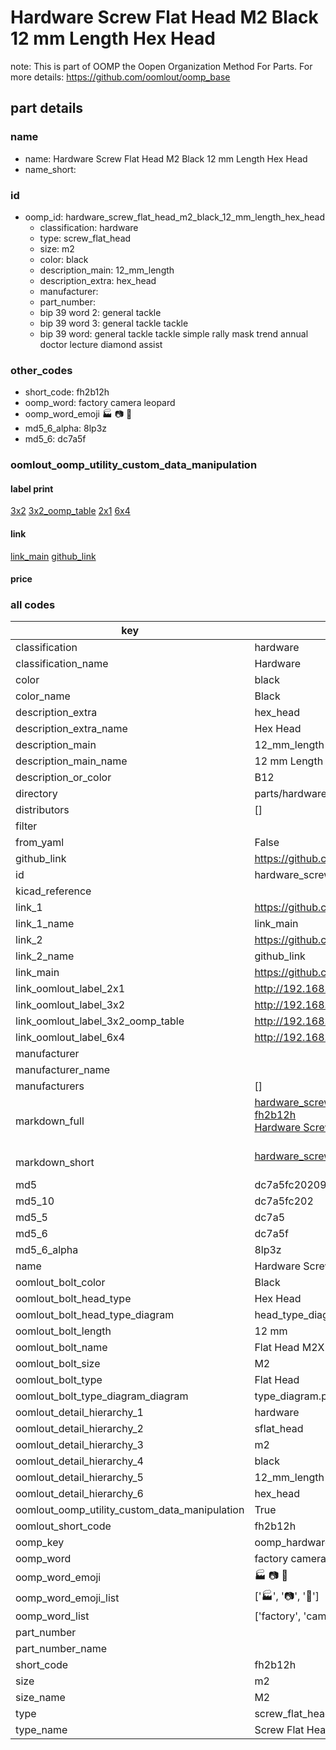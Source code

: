 # Hardware Screw Flat Head M2 Black 12 mm Length Hex Head  

note: This is part of OOMP the Oopen Organization Method For Parts. For more details: https://github.com/oomlout/oomp_base

##  part details





### name
* name: Hardware Screw Flat Head M2 Black 12 mm Length Hex Head
* name_short: 
### id
* oomp_id: hardware_screw_flat_head_m2_black_12_mm_length_hex_head
  * classification: hardware
  * type: screw_flat_head
  * size: m2
  * color: black
  * description_main: 12_mm_length
  * description_extra: hex_head
  * manufacturer: 
  * part_number: 
  * bip 39 word 2: general tackle
  * bip 39 word 3: general tackle tackle
  * bip 39 word: general tackle tackle simple rally mask trend annual doctor lecture diamond assist

### other_codes
* short_code: fh2b12h
* oomp_word: factory camera leopard
* oomp_word_emoji :factory: :camera: :leopard:
* md5_6_alpha: 8lp3z
* md5_6: dc7a5f






### oomlout_oomp_utility_custom_data_manipulation
#### label print
[3x2](http://192.168.1.245:1112/?label=oomp%208lp3z)
[3x2_oomp_table](http://192.168.1.107:1112/?label=oomp%208lp3z)
[2x1](http://192.168.1.242:1112/?label=oomp%208lp3z)
[6x4](http://192.168.1.55:1112/?label=oomp%208lp3z)    

#### link

[link_main](https://github.com/oomlout/oomlout_oomp_current_version_messy/tree/main/parts/hardware_screw_flat_head_m2_black_12_mm_length_hex_head) [github_link](https://github.com/oomlout/oomlout_oomp_part_src/tree/main/parts/hardware_screw_flat_head_m2_black_12_mm_length_hex_head)                             

#### price







### all codes 
| key | value |  
| --- | --- |  
| classification | hardware |  
| classification_name | Hardware |  
| color | black |  
| color_name | Black |  
| description_extra | hex_head |  
| description_extra_name | Hex Head |  
| description_main | 12_mm_length |  
| description_main_name | 12 mm Length |  
| description_or_color | B12 |  
| directory | parts/hardware_screw_flat_head_m2_black_12_mm_length_hex_head |  
| distributors | [] |  
| filter |  |  
| from_yaml | False |  
| github_link | https://github.com/oomlout/oomlout_oomp_part_src/tree/main/parts/hardware_screw_flat_head_m2_black_12_mm_length_hex_head |  
| id | hardware_screw_flat_head_m2_black_12_mm_length_hex_head |  
| kicad_reference |  |  
| link_1 | https://github.com/oomlout/oomlout_oomp_current_version_messy/tree/main/parts/hardware_screw_flat_head_m2_black_12_mm_length_hex_head |  
| link_1_name | link_main |  
| link_2 | https://github.com/oomlout/oomlout_oomp_part_src/tree/main/parts/hardware_screw_flat_head_m2_black_12_mm_length_hex_head |  
| link_2_name | github_link |  
| link_main | https://github.com/oomlout/oomlout_oomp_current_version_messy/tree/main/parts/hardware_screw_flat_head_m2_black_12_mm_length_hex_head |  
| link_oomlout_label_2x1 | http://192.168.1.242:1112/?label=oomp%208lp3z |  
| link_oomlout_label_3x2 | http://192.168.1.245:1112/?label=oomp%208lp3z |  
| link_oomlout_label_3x2_oomp_table | http://192.168.1.107:1112/?label=oomp%208lp3z |  
| link_oomlout_label_6x4 | http://192.168.1.55:1112/?label=oomp%208lp3z |  
| manufacturer |  |  
| manufacturer_name |  |  
| manufacturers | [] |  
| markdown_full | [hardware_screw_flat_head_m2_black_12_mm_length_hex_head](https://github.com/oomlout/oomlout_oomp_current_version_messy/tree/main/parts/hardware_screw_flat_head_m2_black_12_mm_length_hex_head)<br>[fh2b12h](https://github.com/oomlout/oomlout_oomp_current_version_messy/tree/main/parts/hardware_screw_flat_head_m2_black_12_mm_length_hex_head)<br>[Hardware Screw Flat Head M2 Black 12 Mm Length Hex Head](https://github.com/oomlout/oomlout_oomp_current_version_messy/tree/main/parts/hardware_screw_flat_head_m2_black_12_mm_length_hex_head)<br><br> |  
| markdown_short | [hardware_screw_flat_head_m2_black_12_mm_length_hex_head](https://github.com/oomlout/oomlout_oomp_current_version_messy/tree/main/parts/hardware_screw_flat_head_m2_black_12_mm_length_hex_head)<br><br> |  
| md5 | dc7a5fc202097d0221d8ac91ba374306 |  
| md5_10 | dc7a5fc202 |  
| md5_5 | dc7a5 |  
| md5_6 | dc7a5f |  
| md5_6_alpha | 8lp3z |  
| name | Hardware Screw Flat Head M2 Black 12 mm Length Hex Head |  
| oomlout_bolt_color | Black |  
| oomlout_bolt_head_type | Hex Head |  
| oomlout_bolt_head_type_diagram | head_type_diagram.png |  
| oomlout_bolt_length | 12 mm |  
| oomlout_bolt_name | Flat Head M2X12 mm Black (Hex Head) |  
| oomlout_bolt_size | M2 |  
| oomlout_bolt_type | Flat Head |  
| oomlout_bolt_type_diagram_diagram | type_diagram.png |  
| oomlout_detail_hierarchy_1 | hardware |  
| oomlout_detail_hierarchy_2 | sflat_head |  
| oomlout_detail_hierarchy_3 | m2 |  
| oomlout_detail_hierarchy_4 | black |  
| oomlout_detail_hierarchy_5 | 12_mm_length |  
| oomlout_detail_hierarchy_6 | hex_head |  
| oomlout_oomp_utility_custom_data_manipulation | True |  
| oomlout_short_code | fh2b12h |  
| oomp_key | oomp_hardware_screw_flat_head_m2_black_12_mm_length_hex_head |  
| oomp_word | factory camera leopard |  
| oomp_word_emoji | :factory: :camera: :leopard: |  
| oomp_word_emoji_list | [':factory:', ':camera:', ':leopard:'] |  
| oomp_word_list | ['factory', 'camera', 'leopard'] |  
| part_number |  |  
| part_number_name |  |  
| short_code | fh2b12h |  
| size | m2 |  
| size_name | M2 |  
| type | screw_flat_head |  
| type_name | Screw Flat Head |  
